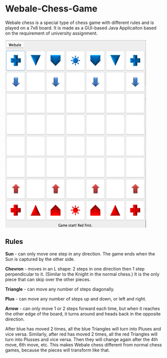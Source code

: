 # Webale-Chess-Game
Webale chess is a special type of chess game with different rules and is played on a 7x8 board. It is made as a GUI-based Java Applicaiton based on the requirement of university assignment.

<img src="https://github.com/awyewlim/Webale-Chess-Game/blob/master/Assets/Chessboard.png?raw=true" width="450" height="600">

## Rules
**Sun** - can only move one step in any direction. The game ends when the Sun is captured by the other side.

**Chevron** - moves in an L shape: 2 steps in one direction then 1 step perpendicular to it. (Similar to the Knight in the normal chess.) It is the only piece that can skip over the other pieces.

**Triangle** - can move any number of steps diagonally.

**Plus** - can move any number of steps up and down, or left and right.

**Arrow** - can only move 1 or 2 steps forward each time, but when it reaches the other edge of the board, it turns around and heads back in the opposite direction.

After blue has moved 2 times, all the blue Triangles will turn into Pluses and vice versa. Similarly, after red has moved 2 times, all the red Triangles will turn into Plusses and vice versa. Then they will change again after the 4th move, 6th move, etc. This makes Webale chess different from normal chess games, because the pieces will transform like that.
